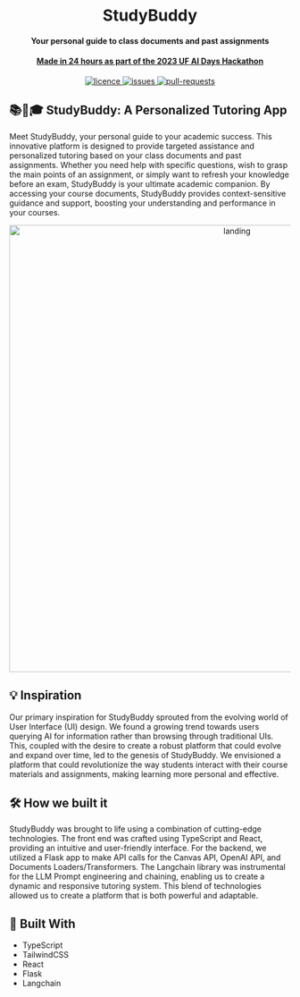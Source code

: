 <h1 align="center"><b>StudyBuddy</b></h1>

<h4 align="center"><b>Your personal guide to class documents and past assignments</b></h4>
<h4 align="center"><a href="https://devpost.com/software/studybuddy-t6bldn">Made in 24 hours as part of the 2023 UF AI Days Hackathon</a></h4>

<p align="center">
<a href="https://github.com/jackschedel/StudyBuddy/blob/main/LICENSE" target="_blank">
<img src="https://img.shields.io/github/license/jackschedel/StudyBuddy?style=flat-square" alt="licence" />
</a>
<a href="https://github.com/jackschedel/StudyBuddy/issues" target="_blank">
<img src="https://img.shields.io/github/issues/jackschedel/StudyBuddy?style=flat-square" alt="issues"/>
</a>
<a href="https://github.com/jackschedel/StudyBuddy/pulls" target="_blank">
<img src="https://img.shields.io/github/issues-pr/jackschedel/StudyBuddy?style=flat-square" alt="pull-requests"/>
</a>

## 📚👩🎓 StudyBuddy: A Personalized Tutoring App

Meet StudyBuddy, your personal guide to your academic success. This innovative platform is designed to provide targeted assistance and personalized tutoring based on your class documents and past assignments. Whether you need help with specific questions, wish to grasp the main points of an assignment, or simply want to refresh your knowledge before an exam, StudyBuddy is your ultimate academic companion. By accessing your course documents, StudyBuddy provides context-sensitive guidance and support, boosting your understanding and performance in your courses.

<p align="center">
    <img src="https://d112y698adiu2z.cloudfront.net/photos/production/software_photos/002/625/266/datas/original.png" alt="landing" width=800 />
</p>

## 💡 Inspiration

Our primary inspiration for StudyBuddy sprouted from the evolving world of User Interface (UI) design. We found a growing trend towards users querying AI for information rather than browsing through traditional UIs. This, coupled with the desire to create a robust platform that could evolve and expand over time, led to the genesis of StudyBuddy. We envisioned a platform that could revolutionize the way students interact with their course materials and assignments, making learning more personal and effective.

## 🛠️ How we built it

StudyBuddy was brought to life using a combination of cutting-edge technologies. The front end was crafted using TypeScript and React, providing an intuitive and user-friendly interface. For the backend, we utilized a Flask app to make API calls for the Canvas API, OpenAI API, and Documents Loaders/Transformers. The Langchain library was instrumental for the LLM Prompt engineering and chaining, enabling us to create a dynamic and responsive tutoring system. This blend of technologies allowed us to create a platform that is both powerful and adaptable.

## 🔨 Built With

- TypeScript
- TailwindCSS
- React
- Flask
- Langchain
